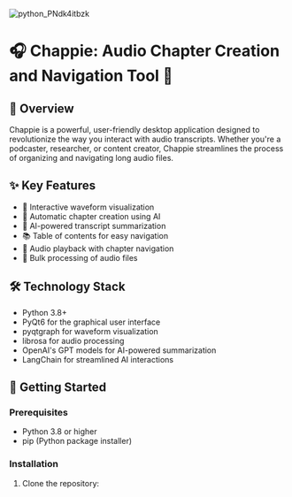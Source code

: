 ![python_PNdk4itbzk](https://github.com/taskmasterpeace/Chassy/assets/47542160/4f325c39-55e8-4bd2-ab1c-41a5983242fb)

# 🎧 Chappie: Audio Chapter Creation and Navigation Tool 🚀

## 📖 Overview

Chappie is a powerful, user-friendly desktop application designed to revolutionize the way you interact with audio transcripts. Whether you're a podcaster, researcher, or content creator, Chappie streamlines the process of organizing and navigating long audio files.

## ✨ Key Features

- 🌊 Interactive waveform visualization
- 📑 Automatic chapter creation using AI
- 🤖 AI-powered transcript summarization
- 📚 Table of contents for easy navigation
- 🎵 Audio playback with chapter navigation
- 📁 Bulk processing of audio files

## 🛠️ Technology Stack

- Python 3.8+
- PyQt6 for the graphical user interface
- pyqtgraph for waveform visualization
- librosa for audio processing
- OpenAI's GPT models for AI-powered summarization
- LangChain for streamlined AI interactions

## 🚀 Getting Started

### Prerequisites

- Python 3.8 or higher
- pip (Python package installer)

### Installation

1. Clone the repository:


